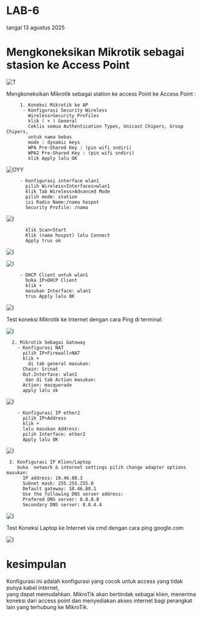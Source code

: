 # LAB-6
tangal 13 agustus 2025
# Mengkoneksikan Mikrotik sebagai stasion ke Access Point

![T](HOL.jpeg)

Mengkoneksikan Mikrotik sebagai station ke access Point ke Access Point :  

         1. Koneksi Mikrotik ke AP  
          - Konfigurasi Security Wireless  
            Wireless>Security Profiles  
            klik ( + ) General  
            Ceklis semua Authentication Types, Unicast Chipers, Group Chipers,
            untuk nama bebas
            mode : dynamic keys
            WPA Pre-Shared Key : (pin wifi sndiri)  
            WPA2 Pre-Shared Key : (pin wifi sndiri)  
            klik Apply lalu OK  
            
![OYY](SATU.PNG)

         - Konfigurasi interface wlan1
           pilih Wireless>Interfaces>wlan1
           klik Tab Wireless>Advanced Mode
           pilih mode: station
           isi Radio Name:/nama hospot
           Security Profile: /nama 
           
![I](DUA.PNG)

           klik Scan>Start
           Klik (nama hospot) lalu Connect
           Apply trus ok
           
![I](TIGA.PNG)

![I](EMPAT.PNG)

         - DHCP Client untuk wlan1
           buka IP>DHCP Client
           klik +
           masukan Interface: wlan1
           trus Apply lalu OK

![I](LIMA.PNG)

Test koneksi Mikrotik ke Internet dengan cara Ping di terminal:

![I](SMI.PNG)

      2. Mikrotik Sebagai Gateway
        - Konfigurasi NAT
          pilih IP>Firewall>NAT
          klik + 
            di tab general masukan:
          Chain: Srcnat
          Out.Interface: wlan1
           dan di tab Action masukan:
          Action: masquerade
          apply lalu ok

![I](ENAM.PNG)
          
        - Konfigurasi IP ether2
          pilih IP>Address
          klik + 
          lalu masukan Address: 
          pilih Interface: ether2
          Apply lalu OK

![I](TUJUH.PNG)

     3. Konfigurasi IP Klien/Laptop
        buka  network & internet settings pilih change adapter options masukan: 
          IP address: 10.46.88.3
          Subnet mask: 255.255.255.0
          Default gateway: 10.46.88.1
          Use the following DNS server address:
          Prefered DNS server: 8.8.8.8
          Secondary DNS server: 8.8.4.4

![I](DELAPAN.PNG)

   Test Koneksi Laptop ke Internet via cmd dengan cara ping google.com 

![I](SMU.PNG)

# kesimpulan   
Konfigurasi ini adalah konfigurasi yang cocok untuk access yang tidak punya kabel internet,   
yang dapat memudahkan. MikroTik akan bertindak sebagai klien, menerima koneksi dari access point 
dan menyediakan akses internet bagi perangkat lain yang terhubung ke MikroTik. 
